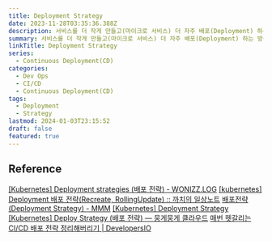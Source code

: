 ```yaml
---
title: Deployment Strategy
date: 2023-11-28T03:35:36.388Z
description: 서비스를 더 작게 만들고(마이크로 서비스) 더 자주 배포(Deployment) 하는 방식으로 변화함에 따라 이에 대응하여 배포할 수 있도록 구성
summary: 서비스를 더 작게 만들고(마이크로 서비스) 더 자주 배포(Deployment) 하는 방식으로 변화함에 따라 이에 대응하여 배포할 수 있도록 구성
linkTitle: Deployment Strategy
series:
  - Continuous Deployment(CD)
categories:
  - Dev Ops
  - CI/CD
  - Continuous Deployment(CD)
tags:
  - Deployment
  - Strategy
lastmod: 2024-01-03T23:15:52
draft: false
featured: true
---
```


## Reference
[[Kubernetes] Deployment strategies (배포 전략) - WONIZZ.LOG](https://blog.wonizz.tk/2019/11/01/kubernetes-deployment-strategies/)
[[kubernetes] Deployment 배포 전략(Recreate, RollingUpdate) :: 까치의 일상노트](https://magpienote.tistory.com/275)
[배포전략(Deployment Strategy) - MMM](https://poikilo.github.io/2020/03/03/deployment-strategy/)
[[Kubernetes] Deployment Strategy](https://codejinjinh.tistory.com/218)
[[Kubernetes] Deploy Strategy (배포 전략) — 뭉게뭉게 클라우드](https://nice-engineer.tistory.com/entry/Kubernetes-Deploy-Strategy-%EB%B0%B0%ED%8F%AC-%EC%A0%84%EB%9E%B5)
[매번 헷갈리는 CI/CD 배포 전략 정리해버리기 | DevelopersIO](https://dev.classmethod.jp/articles/ci-cd-deployment-strategies-kr/)
